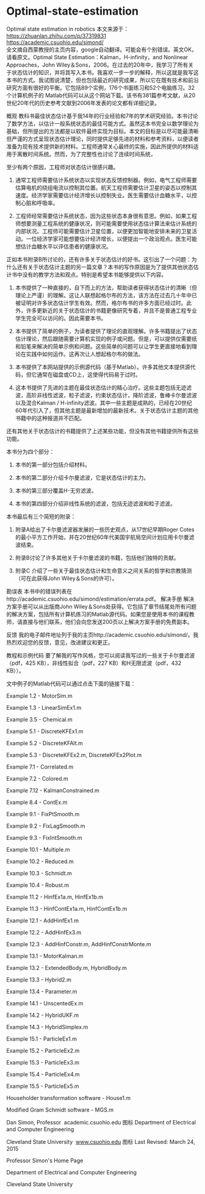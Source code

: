 # Optimal-state-estimation
Optimal state estimation in robotics
本文来源于：https://zhuanlan.zhihu.com/p/37319831
  https://academic.csuohio.edu/simond/                  
全文摘自西蒙教授的主页内容，google自动翻译。可能会有个别错误。英文OK，请看原文。Optimal State Estimation：Kalman，H-infinity，and Nonlinear Approaches，John Wiley＆Sons，2006。在过去的20年中，我学习了所有关于状态估计的知识，并将其写入本书。我喜欢一步一步的解释，所以这就是我写这本书的方式。我试图说清楚，但也包括最近的研究成果，所以它在既有技术和前沿研究方面有很好的平衡。它包括89个实例，176个书面练习和52个电脑练习。32个计算机例子的 Matlab代码可以从这个网站下载。该书有381篇参考文献，从20世纪20年代的历史参考文献到2006年发表的论文都有详细记录。

概观
教科书最佳状态估计基于我14年的行业经验和7年的学术研究经验。本书讨论了数学方法，以估计一般系统状态的最佳可能方式。虽然这本书完全以数学理论为基础，但所提出的方法都是以软件最终实现为目标。本文的目标是以尽可能最清晰但严谨的方式呈现状态估计理论，同时提供足够先进的材料和参考资料，以便读者准备为现有技术提供新的材料。工程师通常关心最终的实施，因此所提供的材料适用于离散时间系统。然而，为了完整性也讨论了连续时间系统，

至少有两个原因，工程师对状态估计很感兴趣。

1. 通常工程师需要估计系统状态以实现状态反馈控制器。例如，电气工程师需要估算电机的绕组电流以控制其位置。航天工程师需要估计卫星的姿态以控制其速度。经济学家需要估计经济增长以控制失业。医生需要估计血糖水平，以控制心脏和呼吸率。

2. 工程师经常需要估计系统状态，因为这些状态本身很有意思。例如，如果工程师想要测量工程系统的健康状况，则可能需要使用状态估计算法来估计系统的内部状况。工程师可能需要估计卫星位置，以便更加智能地安排未来的卫星活动。一位经济学家可能想要估计经济增长，以便提出一个政治观点。医生可能想估计血糖水平以评估患者的健康状况。

正如本书附录B所讨论的，还有许多关于状态估计的好书。这引出了一个问题：为什么还有关于状态估计主题的另一篇文章？本书的写作原因是为了提供其他状态估计书中没有的教学方法和观点。特别是希望本书能够提供以下内容。

1. 本书提供了一种直接的，自下而上的方法，帮助读者获得状态估计的清晰（但理论上严谨）的理解。这让人联想起格尔布的方法，该方法在过去几十年中已被证明对许多状态估计学生有效。然而，格尔布书的许多方面已经过时。此外，许多更新近的关于状态估计的书籍更像研究专着，并且不是普通工程专业学生完全可以访问的。因此需要本书。

2. 本书提供了简单的例子，为读者提供了理论的直观理解。许多书籍提出了状态估计理论，然后跟随需要计算机实现的例子或问题。但是，可以提供仅需要纸和铅笔来解决的简单示例和问题。这些简单的问题可以让学生更直接地看到理论在实践中如何运作。这再次让人想起格尔布的做法。

3. 本书提供了本网站提供的示例源代码（基于Matlab）。许多其他文本提供源代码，但它通常在磁盘或CD上，这使得代码易于过时。

4. 这本书提供了先进的主题在最佳状态估计的精心治疗。这些主题包括无迹滤波，高阶非线性滤波，粒子滤波，约束状态估计，降阶滤波，鲁棒卡尔曼滤波以及混合Kalman / H-infinity滤波。其中一些主题是成熟的，已经在20世纪60年代引入了，但其他主题是最新增加的最新技术。关于状态估计主题的其他书籍中的这种报道并不匹配。

还有其他关于状态估计的书籍提供了上述某些功能，但没有其他书籍提供所有这些功能。

本书分为四个部分：

1. 本书的第一部分包括介绍材料。

2. 本书的第二部分介绍卡尔曼滤波，它是状态估计的主力。

3. 本书的第三部分覆盖H-无穷滤波。

4. 本书的第四部分介绍非线性系统的滤波，包括无迹滤波和粒子滤波。

本书最后有三个简短的附录：

1. 附录A给出了卡尔曼滤波器发展的一些历史观点，从17世纪早期Roger Cotes的最小平方工作开始，并在20世纪60年代美国宇航局空间计划应用卡尔曼滤波结束。

2. 附录B讨论了许多其他关于卡尔曼滤波的书籍，包括他们独特的贡献。

3. 附录C 介绍了一些关于最佳状态估计和生命意义之间关系的哲学和宗教猜测（可在此获得John Wiley＆Sons的许可）。

勘误表
本书中的错误列表在http://academic.csuohio.edu/simond/estimation/errata.pdf。
解决手册
解决方案手册可以从出版商John Wiley＆Sons处获得。它包括了章节结尾处所有问题的解决方案，包括所有计算机练习的Matlab源代码。如果您是使用本书的课程教师，请直接与他们联系，他们会向您发送200页以上解决方案手册的免费副本。

反馈
我的电子邮件地址列于我的主页http://academic.csuohio.edu/simond/。我热烈欢迎您的反馈，意见，改进建议和更正。

教程和示例代码
要了解我的写作风格，您可以阅读我写过的一些关于卡尔曼滤波（pdf，425 KB），非线性拟合（pdf，227 KB）和H无限滤波（pdf，432 KB））。

文中例子的Matlab代码可以通过点击下面的链接下载：

Example 1.2 - MotorSim.m

Example 1.3 - LinearSimEx1.m

Example 3.5 - Chemical.m

Example 5.1 - DiscreteKFEx1.m

Example 5.2 - DiscreteKFAlt.m

Example 5.3 - DiscreteKFEx2.m, DiscreteKFEx2Plot.m

Example 7.1 - Correlated.m

Example 7.2 - Colored.m

Example 7.12 - KalmanConstrained.m

Example 8.4 - ContEx.m

Example 9.1 - FixPtSmooth.m

Example 9.2 - FixLagSmooth.m

Example 9.3 - FixIntSmooth.m

Example 10.1 - Multiple.m

Example 10.2 - Reduced.m

Example 10.3 - Schmidt.m

Example 10.4 - Robust.m

Example 11.2 - HinfEx1a.m, HinfEx1b.m

Example 11.3 - HinfContEx1a.m, HinfContEx1b.m

Example 12.1 - AddHinfEx1.m

Example 12.2 - AddHinfEx3.m

Example 12.3 - AddHinfConstr.m, AddHinfConstrMonte.m

Example 13.1 - MotorKalman.m

Example 13.2 - ExtendedBody.m, HybridBody.m

Example 13.3 - Hybrid2.m

Example 13.4 - Parameter.m

Example 14.1 - UnscentedEx.m

Example 14.2 - HybridUKF.m

Example 14.3 - HybridSimplex.m

Example 15.1 - ParticleEx1.m

Example 15.2 - ParticleEx2.m

Example 15.3 - ParticleEx3.m

Example 15.4 - ParticleEx4.m

Example 15.5 - ParticleEx5.m

Householder transformation software - House1.m

Modified Gram Schmidt software - MGS.m



Dan Simon, Professor
​
academic.csuohio.edu
图标
Department of Electrical and Computer Engineering

Cleveland State University
​
www.csuohio.edu
图标
Last Revised: March 24, 2015

Professor Simon's Home Page

Department of Electrical and Computer Engineering

Cleveland State University
